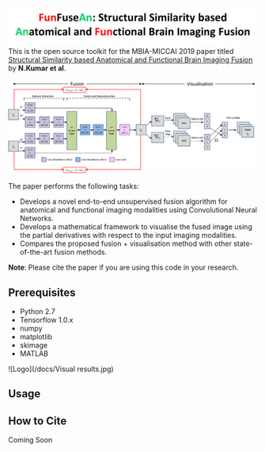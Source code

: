 ![GitHub Logo](/docs/logo.png)
This is the open source toolkit for the MBIA-MICCAI 2019 paper titled [Structural Similarity based Anatomical and Functional Brain Imaging Fusion](http://arxiv.org/abs/1908.03958) by **N.Kumar et al**. 

![GitHub Logo](/docs/architecture.png)

The paper performs the following tasks:
* Develops a novel end-to-end unsupervised fusion algorithm for anatomical and functional imaging modalities using Convolutional Neural Networks.
* Develops a mathematical framework to visualise the fused image using the partial derivatives with respect to the input imaging modalities.
* Compares the proposed fusion + visualisation method with other state-of-the-art fusion methods.

**Note**: Please cite the paper if you are using this code in your research.


## Prerequisites
* Python 2.7
* Tensorflow 1.0.x
* numpy
* matplotlib
* skimage
* MATLAB

![Logo](/docs/Visual results.jpg)

## Usage

## How to Cite
Coming Soon
